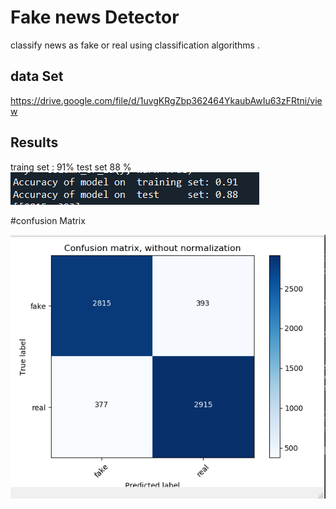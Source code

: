 # Fake news Detector 

classify news as fake or real using classification algorithms . 

## data Set 

https://drive.google.com/file/d/1uvgKRgZbp362464YkaubAwIu63zFRtni/view


## Results 

traing set  : 91%
test set 88 %
![github-small](result.PNG)


#confusion Matrix 


![github-small](confussionMatrix.PNG)




